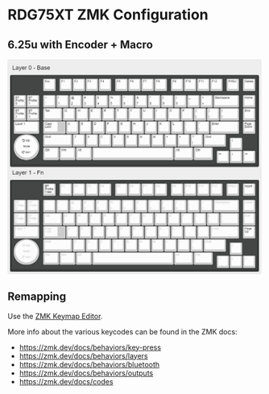 # RDG75XT ZMK Configuration

## 6.25u with Encoder + Macro

![](images/625-encoder-default.png)

## Remapping

Use the [ZMK Keymap Editor](https://nickcoutsos.github.io/keymap-editor/).

More info about the various keycodes can be found in the ZMK docs:

- https://zmk.dev/docs/behaviors/key-press
- https://zmk.dev/docs/behaviors/layers
- https://zmk.dev/docs/behaviors/bluetooth
- https://zmk.dev/docs/behaviors/outputs
- https://zmk.dev/docs/codes
